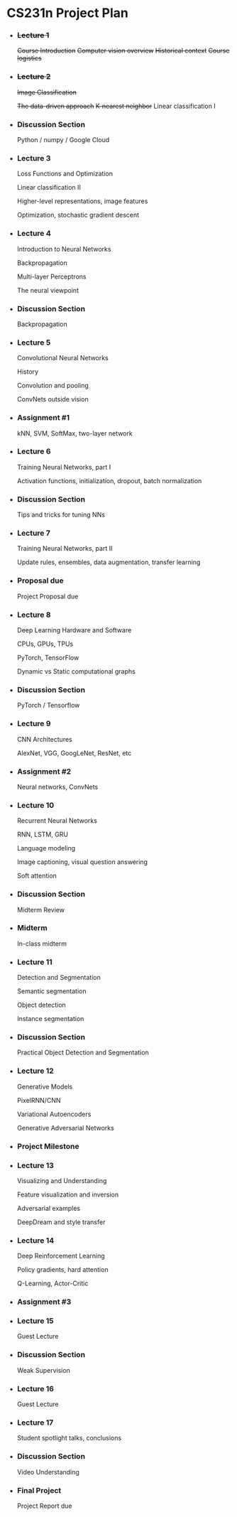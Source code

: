# CS231n Project Plan

- ### ~~Lecture 1~~

  ~~Course Introduction~~
  ~~Computer vision overview~~ 
  ~~Historical context~~ 
  ~~Course logistics~~

- ### ~~Lecture 2~~

  ~~Image Classification~~

  ~~The data-driven approach~~
  ~~K-nearest neighbor~~
  Linear classification I

- ### Discussion Section

  Python / numpy / Google Cloud

- ### Lecture 3

  Loss Functions and Optimization

  Linear classification II

  Higher-level representations, image features

  Optimization, stochastic gradient descent

- ### Lecture 4

  Introduction to Neural Networks

  Backpropagation

  Multi-layer Perceptrons

  The neural viewpoint

- ### Discussion Section

  Backpropagation

- ### Lecture 5

  Convolutional Neural Networks

  History 

  Convolution and pooling

  ConvNets outside vision

- ### Assignment #1

  kNN, SVM, SoftMax, two-layer network

- ### Lecture 6

  Training Neural Networks, part I

  Activation functions, initialization, dropout, batch normalization

- ### Discussion Section

  Tips and tricks for tuning NNs

- ### Lecture 7

  Training Neural Networks, part II

  Update rules, ensembles, data augmentation, transfer learning

- ### Proposal due

  Project Proposal due

- ### Lecture 8

  Deep Learning Hardware and Software

  CPUs, GPUs, TPUs

  PyTorch, TensorFlow

  Dynamic vs Static computational graphs

- ### Discussion Section

  PyTorch / Tensorflow

- ### Lecture 9

  CNN Architectures

  AlexNet, VGG, GoogLeNet, ResNet, etc

- ### Assignment #2

  Neural networks, ConvNets

- ### Lecture 10

  Recurrent Neural Networks

  RNN, LSTM, GRU

  Language modeling

  Image captioning, visual question answering

  Soft attention

- ### Discussion Section

  Midterm Review

- ### Midterm

  In-class midterm

- ### Lecture 11

  Detection and Segmentation

  Semantic segmentation

  Object detection

  Instance segmentation

- ### Discussion Section

  Practical Object Detection and Segmentation

- ### Lecture 12

  Generative Models

  PixelRNN/CNN

  Variational Autoencoders

  Generative Adversarial Networks

- ### Project Milestone

- ### Lecture 13

  Visualizing and Understanding

  Feature visualization and inversion

  Adversarial examples

  DeepDream and style transfer

- ### Lecture 14

  Deep Reinforcement Learning

  Policy gradients, hard attention

  Q-Learning, Actor-Critic

- ### Assignment #3

- ### Lecture 15

  Guest Lecture

- ### Discussion Section

  Weak Supervision

- ### Lecture 16

  Guest Lecture

- ### Lecture 17

  Student spotlight talks, conclusions

- ### Discussion Section

  Video Understanding

- ### Final Project

  Project Report due